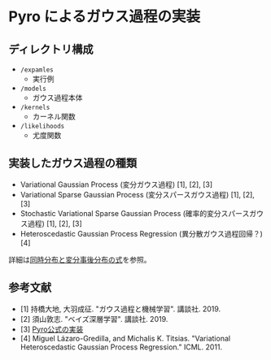 # Pyro によるガウス過程の実装

## ディレクトリ構成

* `/expamles`
    * 実行例
* `/models`
    * ガウス過程本体
* `/kernels`
    * カーネル関数
* `/likelihoods`
    * 尤度関数

## 実装したガウス過程の種類

* Variational Gaussian Process (変分ガウス過程) [1], [2], [3]
* Variational Sparse Gaussian Process (変分スパースガウス過程) [1], [2], [3]
* Stochastic Variational Sparse Gaussian Process (確率的変分スパースガウス過程) [1], [2], [3]
* Heteroscedastic Gaussian Process Regression (異分散ガウス過程回帰？) [4]

詳細は[同時分布と変分事後分布の式](/model-and-guide.ipynb)を参照。

## 参考文献

* [1] 持橋大地, 大羽成征. "ガウス過程と機械学習". 講談社. 2019.
* [2] 須山敦志. "ベイズ深層学習". 講談社. 2019.
* [3] [Pyro公式の実装](https://github.com/pyro-ppl/pyro/tree/dev/pyro/contrib/gp)
* [4] Miguel Lázaro-Gredilla, and Michalis K. Titsias. "Variational Heteroscedastic Gaussian Process Regression." ICML. 2011.
